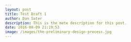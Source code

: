 ```yaml
---
layout: post
title: Test Draft 1
author: Dan Sater
description: This is the mete description for this post.
date: 2016-08-09 21:19:53
image: /images/the-preliminary-design-process.jpg
---
```

